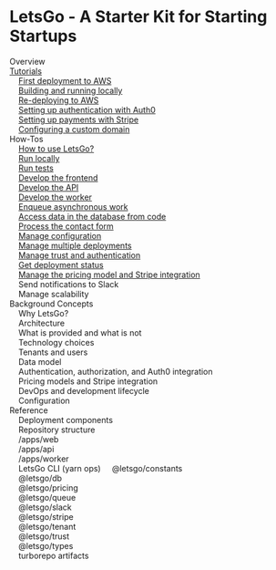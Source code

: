 # LetsGo - A Starter Kit for Starting Startups

Overview  
[Tutorials](tutorials.md)  
&nbsp;&nbsp;&nbsp;&nbsp;[First deployment to AWS](tutorials/first-deployment-to-aws.md)  
&nbsp;&nbsp;&nbsp;&nbsp;[Building and running locally](tutorials/building-and-running-locally.md)  
&nbsp;&nbsp;&nbsp;&nbsp;[Re-deploying to AWS](tutorials/re-deploying-to-aws.md)  
&nbsp;&nbsp;&nbsp;&nbsp;[Setting up authentication with Auth0](tutorials/setting-up-authentication-with-auth0.md)  
&nbsp;&nbsp;&nbsp;&nbsp;[Setting up payments with Stripe](tutorials/setting-up-payments-with-stripe.md)  
&nbsp;&nbsp;&nbsp;&nbsp;[Configuring a custom domain](tutorials/configuring-custom-domain.md)  
How-Tos  
&nbsp;&nbsp;&nbsp;&nbsp;[How to use LetsGo?](how-to/how-to-use-letsgo.md)  
&nbsp;&nbsp;&nbsp;&nbsp;[Run locally](how-to/run-locally.md)  
&nbsp;&nbsp;&nbsp;&nbsp;[Run tests](how-to/run-tests.md)  
&nbsp;&nbsp;&nbsp;&nbsp;[Develop the frontend](how-to/develop-the-frontend.md)  
&nbsp;&nbsp;&nbsp;&nbsp;[Develop the API](how-to/develop-the-api.md)  
&nbsp;&nbsp;&nbsp;&nbsp;[Develop the worker](how-to/develop-the-worker.md)  
&nbsp;&nbsp;&nbsp;&nbsp;[Enqueue asynchronous work](how-to/enqueue-asynchronous-work.md)  
&nbsp;&nbsp;&nbsp;&nbsp;[Access data in the database from code](how-to/access-data-in-the-database-from-code.md)  
&nbsp;&nbsp;&nbsp;&nbsp;[Process the contact form](how-to/process-the-contact-form.md)  
&nbsp;&nbsp;&nbsp;&nbsp;[Manage configuration](how-to/manage-configuration.md)  
&nbsp;&nbsp;&nbsp;&nbsp;[Manage multiple deployments](how-to/manage-multiple-deployments.md)  
&nbsp;&nbsp;&nbsp;&nbsp;[Manage trust and authentication](how-to/manage-trust-and-authentication.md)  
&nbsp;&nbsp;&nbsp;&nbsp;[Get deployment status](how-to/get-deployment-status.md)  
&nbsp;&nbsp;&nbsp;&nbsp;[Manage the pricing model and Stripe integration](how-to/manage-the-pricing-model.md)  
&nbsp;&nbsp;&nbsp;&nbsp;Send notifications to Slack  
&nbsp;&nbsp;&nbsp;&nbsp;Manage scalability  
Background Concepts  
&nbsp;&nbsp;&nbsp;&nbsp;Why LetsGo?  
&nbsp;&nbsp;&nbsp;&nbsp;Architecture  
&nbsp;&nbsp;&nbsp;&nbsp;What is provided and what is not  
&nbsp;&nbsp;&nbsp;&nbsp;Technology choices  
&nbsp;&nbsp;&nbsp;&nbsp;Tenants and users  
&nbsp;&nbsp;&nbsp;&nbsp;Data model  
&nbsp;&nbsp;&nbsp;&nbsp;Authentication, authorization, and Auth0 integration  
&nbsp;&nbsp;&nbsp;&nbsp;Pricing models and Stripe integration  
&nbsp;&nbsp;&nbsp;&nbsp;DevOps and development lifecycle  
&nbsp;&nbsp;&nbsp;&nbsp;Configuration  
Reference  
&nbsp;&nbsp;&nbsp;&nbsp;Deployment components  
&nbsp;&nbsp;&nbsp;&nbsp;Repository structure  
&nbsp;&nbsp;&nbsp;&nbsp;/apps/web  
&nbsp;&nbsp;&nbsp;&nbsp;/apps/api  
&nbsp;&nbsp;&nbsp;&nbsp;/apps/worker  
&nbsp;&nbsp;&nbsp;&nbsp;LetsGo CLI (yarn ops)
&nbsp;&nbsp;&nbsp;&nbsp;@letsgo/constants  
&nbsp;&nbsp;&nbsp;&nbsp;@letsgo/db  
&nbsp;&nbsp;&nbsp;&nbsp;@letsgo/pricing  
&nbsp;&nbsp;&nbsp;&nbsp;@letsgo/queue  
&nbsp;&nbsp;&nbsp;&nbsp;@letsgo/slack  
&nbsp;&nbsp;&nbsp;&nbsp;@letsgo/stripe  
&nbsp;&nbsp;&nbsp;&nbsp;@letsgo/tenant  
&nbsp;&nbsp;&nbsp;&nbsp;@letsgo/trust  
&nbsp;&nbsp;&nbsp;&nbsp;@letsgo/types  
&nbsp;&nbsp;&nbsp;&nbsp;turborepo artifacts

